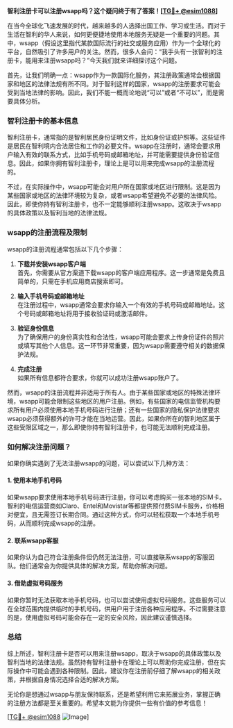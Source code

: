 **智利注册卡可以注册wsapp吗？这个疑问终于有了答案！[[TG💪+ @esim1088](https://t.me/s/esim1088)]**

在当今全球化飞速发展的时代，越来越多的人选择出国工作、学习或生活。而对于生活在智利的华人来说，如何更便捷地使用本地服务无疑是一个重要的问题。其中，wsapp（假设这里指代某款国际流行的社交或服务应用）作为一个全球化的平台，自然吸引了许多用户的关注。然而，很多人会问：“我手头有一张智利的注册卡，能用来注册wsapp吗？”今天我们就来详细探讨这个问题。

首先，让我们明确一点：wsapp作为一款国际化服务，其注册政策通常会根据国家和地区的法律法规有所不同。对于智利这样的国家，wsapp的注册要求可能会受到当地法律的影响。因此，我们不能一概而论地说“可以”或者“不可以”，而是需要具体分析。

### 智利注册卡的基本信息

智利注册卡，通常指的是智利居民身份证明文件，比如身份证或护照等。这些证件是居民在智利境内合法居住和工作的必要文件。wsapp在注册时，通常会要求用户输入有效的联系方式，比如手机号码或邮箱地址，并可能需要提供身份验证信息。因此，如果你拥有智利注册卡，理论上是可以用来完成wsapp的注册流程的。

不过，在实际操作中，wsapp可能会对用户所在国家或地区进行限制。这是因为某些国家或地区的法律环境较为复杂，或者wsapp希望避免不必要的法律风险。因此，即使你持有智利注册卡，也不一定能够顺利注册wsapp。这取决于wsapp的具体政策以及智利当地的法律法规。

### wsapp的注册流程及限制

wsapp的注册流程通常包括以下几个步骤：

1. **下载并安装wsapp客户端**  
   首先，你需要从官方渠道下载wsapp的客户端应用程序。这一步通常是免费且简单的，只需在手机应用商店搜索即可。

2. **输入手机号码或邮箱地址**  
   在注册过程中，wsapp通常会要求你输入一个有效的手机号码或邮箱地址。这个号码或邮箱地址将用于接收验证码或激活邮件。

3. **验证身份信息**  
   为了确保用户的身份真实性和合法性，wsapp可能会要求上传身份证件的照片或填写其他个人信息。这一环节非常重要，因为wsapp需要遵守相关的数据保护法规。

4. **完成注册**  
   如果所有信息都符合要求，你就可以成功注册wsapp账户了。

然而，wsapp的注册流程并非适用于所有人。由于某些国家或地区的特殊法律环境，wsapp可能会限制这些地区的用户注册。例如，有些国家的电信监管机构要求所有用户必须使用本地手机号码进行注册；还有一些国家的隐私保护法律要求wsapp必须获得额外的许可才能在当地运营。因此，如果你所在的智利地区属于这些受限区域之一，那么即使你持有智利注册卡，也可能无法顺利完成注册。

### 如何解决注册问题？

如果你确实遇到了无法注册wsapp的问题，可以尝试以下几种方法：

#### 1. 使用本地手机号码
如果wsapp要求使用本地手机号码进行注册，你可以考虑购买一张本地的SIM卡。智利的电信运营商如Claro、Entel和Movistar等都提供预付费SIM卡服务，价格相对便宜，且无需签订长期合同。通过这种方式，你可以轻松获取一个本地手机号码，从而顺利完成wsapp的注册。

#### 2. 联系wsapp客服
如果你认为自己符合注册条件但仍然无法注册，可以直接联系wsapp的客服团队。他们通常会为你提供具体的解决方案，帮助你解决问题。

#### 3. 借助虚拟号码服务
如果你暂时无法获取本地手机号码，也可以尝试使用虚拟号码服务。这些服务可以在全球范围内提供临时的手机号码，供用户用于注册各种应用程序。不过需要注意的是，使用虚拟号码可能会存在一定的安全风险，因此建议谨慎选择。

### 总结

综上所述，智利注册卡是否可以用来注册wsapp，取决于wsapp的具体政策以及智利当地的法律法规。虽然持有智利注册卡在理论上可以帮助你完成注册，但在实际操作中可能会遇到各种限制。因此，建议你在注册前仔细了解wsapp的相关政策，并根据自身情况选择合适的解决方案。

无论你是想通过wsapp与朋友保持联系，还是希望利用它来拓展业务，掌握正确的注册方法都是至关重要的。希望本文能为你提供一些有价值的参考信息！

[[TG💪+ @esim1088](https://t.me/s/esim1088) ![Image](https://i.postimg.cc/4NQfJmqS/Snipaste-2025-05-13-00-14-12.png)]